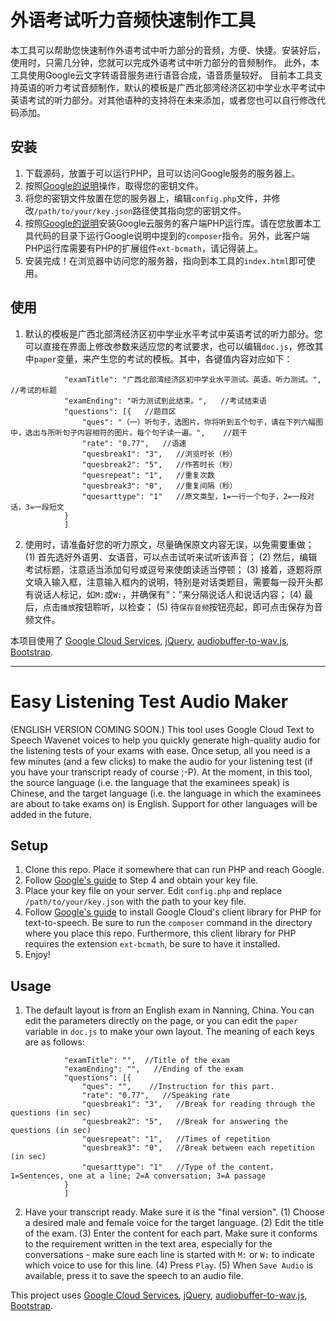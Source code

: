 # 外语考试听力音频快速制作工具

本工具可以帮助您快速制作外语考试中听力部分的音频，方便、快捷。安装好后，使用时，只需几分钟，您就可以完成外语考试中听力部分的音频制作。
此外，本工具使用Google云文字转语音服务进行语音合成，语音质量较好。
目前本工具支持英语的听力考试音频制作，默认的模板是广西北部湾经济区初中学业水平考试中英语考试的听力部分。对其他语种的支持将在未来添加，或者您也可以自行修改代码添加。

## 安装
1. 下载源码，放置于可以运行PHP，且可以访问Google服务的服务器上。
2. 按照[Google的说明](https://cloud.google.com/text-to-speech/docs/quickstart-client-libraries#before-you-begin)操作，取得您的密钥文件。
3. 将您的密钥文件放置在您的服务器上，编辑`config.php`文件，并修改`/path/to/your/key.json`路径使其指向您的密钥文件。
4. 按照[Google的说明](https://cloud.google.com/text-to-speech/docs/quickstart-client-libraries#install_the_client_library)安装Google云服务的客户端PHP运行库。请在您放置本工具代码的目录下运行Google说明中提到的`composer`指令。另外，此客户端PHP运行库需要有PHP的扩展组件`ext-bcmath`，请记得装上。
5. 安装完成！在浏览器中访问您的服务器，指向到本工具的`index.html`即可使用。

## 使用
1. 默认的模板是广西北部湾经济区初中学业水平考试中英语考试的听力部分。您可以直接在界面上修改参数来适应您的考试要求，也可以编辑`doc.js`，修改其中`paper`变量，来产生您的考试的模板。其中，各键值内容对应如下：
```
            "examTitle": "广西北部湾经济区初中学业水平测试。英语。听力测试。",  //考试的标题
            "examEnding": "听力测试到此结束。",   //考试结束语
            "questions": [{   //题目区
                "ques": "（一）听句子，选图片。你将听到五个句子，请在下列六幅图中，选出与所听句子内容相符的图片。每个句子读一遍。",    //题干
                "rate": "0.77",   //语速
                "quesbreak1": "3",   //浏览时长（秒）
                "quesbreak2": "5",   //作答时长（秒）
                "quesrepeat": "1",   //重复次数
                "quesbreak3": "0",   //重复间隔（秒）
                "quesarttype": "1"   //原文类型，1=一行一个句子，2=一段对话，3=一段短文
            }
            ]
```
2. 使用时，请准备好您的听力原文，尽量确保原文内容无误，以免需要重做；
    (1) 首先选好外语男、女语音，可以点击试听来试听该声音；
    (2) 然后，编辑考试标题，注意适当添加句号或逗号来使朗读适当停顿；
    (3) 接着，逐题将原文填入输入框，注意输入框内的说明，特别是对话类题目，需要每一段开头都有说话人标记，如`M:`或`W:`，并确保有“：”来分隔说话人和说话内容；
    (4) 最后，点击`播放`按钮聆听，以检查；
    (5) 待`保存音频`按钮亮起，即可点击保存为音频文件。

本项目使用了 [Google Cloud Services](https://cloud.google.com/text-to-speech/), [jQuery](https://www.jquery.com/), [audiobuffer-to-wav.js](https://github.com/Jam3/audiobuffer-to-wav), [Bootstrap](https://getbootstrap.com/).

---------

# Easy Listening Test Audio Maker

(ENGLISH VERSION COMING SOON.) This tool uses Google Cloud Text to Speech Wavenet voices to help you quickly generate high-quality audio for the listening tests of your exams with ease. Once setup, all you need is a few minutes (and a few clicks) to make the audio for your listening test (if you have your transcript ready of course ;-P).
At the moment, in this tool, the source language (i.e. the language that the examinees speak) is Chinese, and the target language (i.e. the language in which the examinees are about to take exams on) is English. Support for other languages will be added in the future.

## Setup
1. Clone this repo. Place it somewhere that can run PHP and reach Google.
2. Follow [Google's guide](https://cloud.google.com/text-to-speech/docs/quickstart-client-libraries#before-you-begin) to Step 4 and obtain your key file.
3. Place your key file on your server. Edit `config.php` and replace `/path/to/your/key.json` with the path to your key file.
4. Follow [Google's guide](https://cloud.google.com/text-to-speech/docs/quickstart-client-libraries#install_the_client_library) to install Google Cloud's client library for PHP for text-to-speech. Be sure to run the `composer` command in the directory where you place this repo. Furthermore, this client library for PHP requires the extension `ext-bcmath`, be sure to have it installed.
5. Enjoy!

## Usage
1. The default layout is from an English exam in Nanning, China. You can edit the parameters directly on the page, or you can edit the `paper` variable in `doc.js` to make your own layout. The meaning of each keys are as follows:
```
            "examTitle": "",  //Title of the exam
            "examEnding": "",   //Ending of the exam
            "questions": [{   
                "ques": "",    //Instruction for this part.
                "rate": "0.77",   //Speaking rate
                "quesbreak1": "3",   //Break for reading through the questions (in sec)
                "quesbreak2": "5",   //Break for answering the questions (in sec)
                "quesrepeat": "1",   //Times of repetition
                "quesbreak3": "0",   //Break between each repetition (in sec)
                "quesarttype": "1"   //Type of the content，1=Sentences, one at a line; 2=A conversation; 3=A passage
            }
            ]
```
2. Have your transcript ready. Make sure it is the "final version".
    (1) Choose a desired male and female voice for the target language.
    (2) Edit the title of the exam.
    (3) Enter the content for each part. Make sure it conforms to the requirement written in the text area, especially for the conversations - make sure each line is started with `M:` or `W:` to indicate which voice to use for this line. 
    (4) Press `Play`.
    (5) When `Save Audio` is available, press it to save the speech to an audio file.

This project uses [Google Cloud Services](https://cloud.google.com/text-to-speech/), [jQuery](https://www.jquery.com/), [audiobuffer-to-wav.js](https://github.com/Jam3/audiobuffer-to-wav), [Bootstrap](https://getbootstrap.com/).
